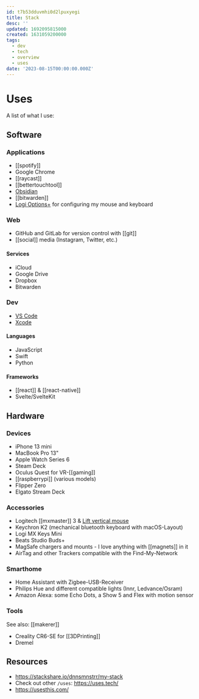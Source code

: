 ```yaml
---
id: t7b53dduvmhi0d2lpuxyegi
title: Stack
desc: ''
updated: 1692095815000
created: 1631059200000
tags:
  - dev
  - tech
  - overview
  - uses
date: '2023-08-15T00:00:00.000Z'
---
```


# Uses

A list of what I use:

## Software
### Applications
- [[spotify]]
- Google Chrome
- [[raycast]]
- [[bettertouchtool]]
- [Obsidian](https://obsidian.md/)
- [[bitwarden]]
- [Logi Options+](https://www.logitech.com/en-us/software/logi-options-plus.html) for configuring my mouse and keyboard



### Web
- GitHub and GitLab for version control with [[git]]
- [[social]] media (Instagram, Twitter, etc.)

#### Services
- iCloud
- Google Drive
- Dropbox
- Bitwarden

### Dev
- [VS Code](https://code.visualstudio.com/)
- [Xcode](https://developer.apple.com/xcode/)

#### Languages
- JavaScript
- Swift
- Python

#### Frameworks
- [[react]] & [[react-native]]
- Svelte/SvelteKit


## Hardware

### Devices
- iPhone 13 mini
- MacBook Pro 13"
- Apple Watch Series 6
- Steam Deck
- Oculus Quest for VR-[[gaming]]
- [[raspberrypi]] (various models)
- Flipper Zero
- Elgato Stream Deck

### Accessories
- Logitech [[mxmaster]] 3 & [Lift vertical mouse](https://www.logitech.com/en-us/products/mice/lift-vertical-ergonomic-mouse.html)
- Keychron K2 (mechanical bluetooth keyboard with macOS-Layout)
- Logi MX Keys Mini
- Beats Studio Buds+
- MagSafe chargers and mounts - I love anything with [[magnets]] in it
- AirTag and other Trackers compatible with the Find-My-Network

### Smarthome
- Home Assistant with Zigbee-USB-Receiver
- Philips Hue and different compatible lights (Innr, Ledvance/Osram)
- Amazon Alexa: some Echo Dots, a Show 5 and Flex with motion sensor

### Tools
See also: [[makerer]]
- Creality CR6-SE for [[3DPrinting]]
- Dremel

## Resources
- https://stackshare.io/dnnsmnstrr/my-stack
- Check out other `/uses`: https://uses.tech/
- https://usesthis.com/
